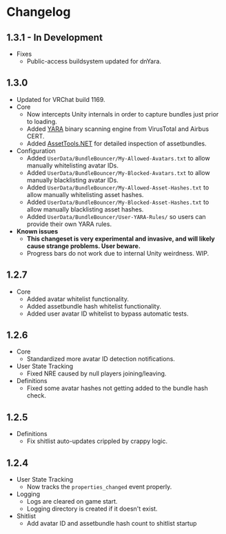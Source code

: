 # Changelog

## 1.3.1 - In Development

* Fixes
  * Public-access buildsystem updated for dnYara.
  
## 1.3.0

* Updated for VRChat build 1169.
* Core
  * Now intercepts Unity internals in order to capture bundles just prior to loading.
  * Added [YARA](http://virustotal.github.io/yara/) binary scanning engine from VirusTotal and Airbus CERT.
  * Added [AssetTools.NET](https://github.com/nesrak1/AssetsTools.NET) for detailed inspection of assetbundles.
* Configuration
  * Added `UserData/BundleBouncer/My-Allowed-Avatars.txt` to allow manually whitelisting avatar IDs.
  * Added `UserData/BundleBouncer/My-Blocked-Avatars.txt` to allow manually blacklisting avatar IDs.
  * Added `UserData/BundleBouncer/My-Allowed-Asset-Hashes.txt` to allow manually whitelisting asset hashes.
  * Added `UserData/BundleBouncer/My-Blocked-Asset-Hashes.txt` to allow manually blacklisting asset hashes.
  * Added `UserData/BundleBouncer/User-YARA-Rules/` so users can provide their own YARA rules.
* **Known issues**
  * **This changeset is very experimental and invasive, and will likely cause strange problems. User beware.**
  * Progress bars do not work due to internal Unity weirdness. WIP.

## 1.2.7

* Core
  * Added avatar whitelist functionality.
  * Added assetbundle hash whitelist functionality.
  * Added user avatar ID whitelist to bypass automatic tests.

## 1.2.6

* Core
  * Standardized more avatar ID detection notifications.
* User State Tracking
  * Fixed NRE caused by null players joining/leaving.
* Definitions
  * Fixed some avatar hashes not getting added to the bundle hash check.
  
## 1.2.5

* Definitions
  * Fix shitlist auto-updates crippled by crappy logic.

## 1.2.4

* User State Tracking
  * Now tracks the `properties_changed` event properly.
* Logging
  * Logs are cleared on game start.
  * Logging directory is created if it doesn't exist.
* Shitlist
  * Add avatar ID and assetbundle hash count to shitlist startup